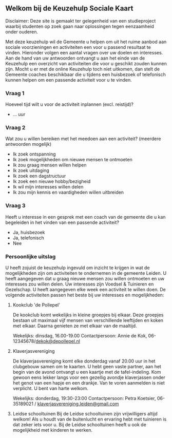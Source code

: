 ## Welkom bij de Keuzehulp Sociale Kaart 

Disclaimer: Deze site is gemaakt ter gelegenheid van een studieproject waarbij studenten op zoek gaan naar oplossingen tegen eenzaamheid onder ouderen. 

Met deze keuzehulp wil de Gemeente u helpen om uit het ruime aanbod aan sociale voorzieningen en activiteiten een voor u passend resultaat te vinden.
Hieronder volgen een aantal vragen over uw doelen en interesses. Aan de hand van uw antwoorden ontvangt u aan het einde van de Keuzehulp een overzicht van activiteiten die voor u geschikt zouden kunnen zijn.
Mocht u er met de online Keuzehulp toch niet uitkomen, dan stelt de Gemeente coaches beschikbaar die u tijdens een huisbezoek of telefonisch kunnen helpen om een passende activiteit voor u te vinden. 



### Vraag 1

Hoeveel tijd wilt u voor de activiteit inplannen (excl. reistijd)?

- ... uur


### Vraag 2

Wat zou u willen bereiken met het meedoen aan een activiteit? (meerdere antwoorden mogelijk)

 - Ik zoek ontspanning
 - Ik zoek mogelijkheden om nieuwe mensen te ontmoeten
 - Ik zou graag mensen willen helpen
 - Ik zoek uitdaging
 - Ik zoek een dagstructuur
 - Ik zoek een nieuwe hobby/bezigheid
 - Ik wil mijn interesses willen delen
 - Ik zou mijn kennis en vaardigheden willen uitbreiden



### Vraag 3

Heeft u interesse in een gesprek met een coach van de gemeente die u kan begeleiden in het vinden van een passende activiteit?

 - Ja, huisbezoek
 - Ja, telefonisch
 - Nee

### Persoonlijke uitslag

U heeft zojuist de keuzehulp ingevuld om inzicht te krijgen in wat de mogelijkheden zijn om activiteiten te ondernemen in de gemeente Leiden. 
U heeft aangegeven dat u graag nieuwe mensen zou willen ontmoeten en uw interesses zou willen delen. 
Uw interesses zijn Voedsel & Tuinieren en Gezelschap. 
U heeft aangegeven elke week een activiteit te willen doen. 
De volgende activiteiten passen het beste bij uw interesses en mogelijkheden:

 1.  Kookclub 'de Pollepel'
    
     De kookclub komt wekelijks in kleine groepjes bij elkaar. 
     Deze groepjes bestaan uit maximaal vijf mensen van verschillende leeftijden en koken met elkaar. 
     Daarna genieten ze met elkaar van de maaltijd. 
     
     Wekelijks: dinsdag, 16.00-19.00
     Contactpersoon: Annie de Kok, 06-12345678/dekok@depollepel.nl
     
 2.  Klaverjasvereniging 
     
     De klaverjasvereniging komt elke donderdag vanaf 20.00 uur in het clubgebouw samen om te kaarten. 
     U hebt geen vaste partner, aan het begin van de avond ontvangt u een kaartje met de tafel-indeling. 
     Kom gewoon eens lekker langs voor een gezellig avondje klaverjassen onder het genot van een hapje en een drankje.
     Van te voren aanmelden is niet verplicht. 
     U bent van harte welkom.
     
     Wekelijks: donderdag, 19:30-23:00
     Contactpersoon: Petra Koetsier, 06-35189021 / klaverjasvereniging.leiden@gmail.com

  3.  Leidse schooltuinen
      Bij de Leidse schooltuinen zijn vrijwilligers altijd welkom! 
      Als u houdt van de buitenlucht en ervaring hebt met tuinieren is dat zeker iets voor u. 
      Bij de Leidse schooltuinen heeft u ook de mogelijkheid met kinderen te werken.

